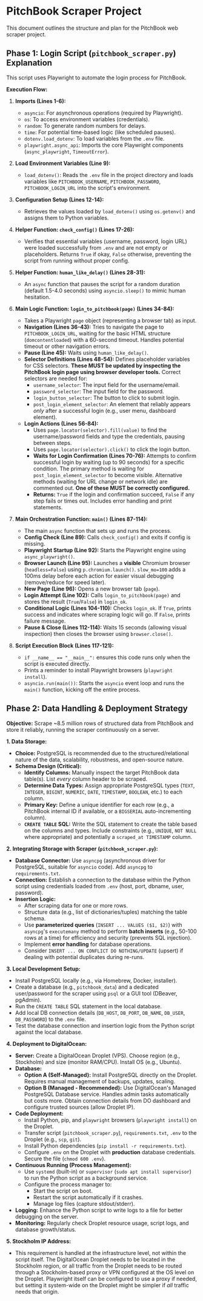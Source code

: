 # PitchBook Scraper Project

This document outlines the structure and plan for the PitchBook web scraper project.

## Phase 1: Login Script (`pitchbook_scraper.py`) Explanation

This script uses Playwright to automate the login process for PitchBook.

**Execution Flow:**

1.  **Imports (Lines 1-6):**
    *   `asyncio`: For asynchronous operations (required by Playwright).
    *   `os`: To access environment variables (credentials).
    *   `random`: To generate random numbers for delays.
    *   `time`: For potential time-based logic (like scheduled pauses).
    *   `dotenv.load_dotenv`: To load variables from the `.env` file.
    *   `playwright.async_api`: Imports the core Playwright components (`async_playwright`, `TimeoutError`).

2.  **Load Environment Variables (Line 9):**
    *   `load_dotenv()`: Reads the `.env` file in the project directory and loads variables like `PITCHBOOK_USERNAME`, `PITCHBOOK_PASSWORD`, `PITCHBOOK_LOGIN_URL` into the script's environment.

3.  **Configuration Setup (Lines 12-14):**
    *   Retrieves the values loaded by `load_dotenv()` using `os.getenv()` and assigns them to Python variables.

4.  **Helper Function: `check_config()` (Lines 17-26):**
    *   Verifies that essential variables (username, password, login URL) were loaded successfully from `.env` and are not empty or placeholders. Returns `True` if okay, `False` otherwise, preventing the script from running without proper config.

5.  **Helper Function: `human_like_delay()` (Lines 28-31):**
    *   An `async` function that pauses the script for a random duration (default 1.5-4.0 seconds) using `asyncio.sleep()` to mimic human hesitation.

6.  **Main Logic Function: `login_to_pitchbook(page)` (Lines 34-84):**
    *   Takes a Playwright `page` object (representing a browser tab) as input.
    *   **Navigation (Lines 36-43):** Tries to navigate the page to `PITCHBOOK_LOGIN_URL`, waiting for the basic HTML structure (`domcontentloaded`) with a 60-second timeout. Handles potential timeout or other navigation errors.
    *   **Pause (Line 45):** Waits using `human_like_delay()`.
    *   **Selector Definitions (Lines 48-54):** Defines placeholder variables for CSS selectors. **These MUST be updated by inspecting the PitchBook login page using browser developer tools.** Correct selectors are needed for:
        *   `username_selector`: The input field for the username/email.
        *   `password_selector`: The input field for the password.
        *   `login_button_selector`: The button to click to submit login.
        *   `post_login_element_selector`: An element that reliably appears *only* after a successful login (e.g., user menu, dashboard element).
    *   **Login Actions (Lines 56-84):**
        *   Uses `page.locator(selector).fill(value)` to find the username/password fields and type the credentials, pausing between steps.
        *   Uses `page.locator(selector).click()` to click the login button.
        *   **Waits for Login Confirmation (Lines 70-76):** Attempts to confirm successful login by waiting (up to 90 seconds) for a specific condition. The primary method is waiting for `post_login_element_selector` to become visible. Alternative methods (waiting for URL change or network idle) are commented out. **One of these MUST be correctly configured.**
        *   **Returns:** `True` if the login and confirmation succeed, `False` if any step fails or times out. Includes error handling and print statements.

7.  **Main Orchestration Function: `main()` (Lines 87-114):**
    *   The main `async` function that sets up and runs the process.
    *   **Config Check (Line 89):** Calls `check_config()` and exits if config is missing.
    *   **Playwright Startup (Line 92):** Starts the Playwright engine using `async_playwright()`.
    *   **Browser Launch (Line 95):** Launches a **visible** Chromium browser (`headless=False`) using `p.chromium.launch()`. `slow_mo=100` adds a 100ms delay before each action for easier visual debugging (remove/reduce for speed later).
    *   **New Page (Line 96):** Opens a new browser tab (`page`).
    *   **Login Attempt (Line 102):** Calls `login_to_pitchbook(page)` and stores the result (`True`/`False`) in `login_ok`.
    *   **Conditional Logic (Lines 104-110):** Checks `login_ok`. If `True`, prints success and indicates where scraping logic will go. If `False`, prints failure message.
    *   **Pause & Close (Lines 112-114):** Waits 15 seconds (allowing visual inspection) then closes the browser using `browser.close()`.

8.  **Script Execution Block (Lines 117-121):**
    *   `if __name__ == "__main__":` ensures this code runs only when the script is executed directly.
    *   Prints a reminder to install Playwright browsers (`playwright install`).
    *   `asyncio.run(main())`: Starts the `asyncio` event loop and runs the `main()` function, kicking off the entire process.

## Phase 2: Data Handling & Deployment Strategy

**Objective:** Scrape ~8.5 million rows of structured data from PitchBook and store it reliably, running the scraper continuously on a server.

**1. Data Storage:**

*   **Choice:** PostgreSQL is recommended due to the structured/relational nature of the data, scalability, robustness, and open-source nature.
*   **Schema Design (Critical):**
    *   **Identify Columns:** Manually inspect the target PitchBook data table(s). List *every* column header to be scraped.
    *   **Determine Data Types:** Assign appropriate PostgreSQL types (`TEXT`, `INTEGER`, `BIGINT`, `NUMERIC`, `DATE`, `TIMESTAMP`, `BOOLEAN`, etc.) to each column.
    *   **Primary Key:** Define a unique identifier for each row (e.g., a PitchBook internal ID if available, or a `BIGSERIAL` auto-incrementing column).
    *   **`CREATE TABLE` SQL:** Write the SQL statement to create the table based on the columns and types. Include constraints (e.g., `UNIQUE`, `NOT NULL` where appropriate) and potentially a `scraped_at TIMESTAMP` column.

**2. Integrating Storage with Scraper (`pitchbook_scraper.py`):**

*   **Database Connector:** Use `asyncpg` (asynchronous driver for PostgreSQL, suitable for `asyncio` code). Add `asyncpg` to `requirements.txt`.
*   **Connection:** Establish a connection to the database within the Python script using credentials loaded from `.env` (host, port, dbname, user, password).
*   **Insertion Logic:**
    *   After scraping data for one or more rows.
    *   Structure data (e.g., list of dictionaries/tuples) matching the table schema.
    *   Use **parameterized queries** (`INSERT ... VALUES ($1, $2)`) with `asyncpg`'s `executemany` method to perform **batch inserts** (e.g., 50-100 rows at a time) for efficiency and security (prevents SQL injection).
    *   Implement **error handling** for database operations.
    *   Consider `INSERT ... ON CONFLICT DO NOTHING/UPDATE` (upsert) if dealing with potential duplicates during re-runs.

**3. Local Development Setup:**

*   Install PostgreSQL locally (e.g., via Homebrew, Docker, installer).
*   Create a database (e.g., `pitchbook_data`) and a dedicated user/password for the scraper using `psql` or a GUI tool (DBeaver, pgAdmin).
*   Run the `CREATE TABLE` SQL statement in the local database.
*   Add local DB connection details (`DB_HOST`, `DB_PORT`, `DB_NAME`, `DB_USER`, `DB_PASSWORD`) to the `.env` file.
*   Test the database connection and insertion logic from the Python script against the local database.

**4. Deployment to DigitalOcean:**

*   **Server:** Create a DigitalOcean Droplet (VPS). Choose region (e.g., Stockholm) and size (monitor RAM/CPU). Install OS (e.g., Ubuntu).
*   **Database:**
    *   **Option A (Self-Managed):** Install PostgreSQL directly on the Droplet. Requires manual management of backups, updates, scaling.
    *   **Option B (Managed - Recommended):** Use DigitalOcean's Managed PostgreSQL Database service. Handles admin tasks automatically but costs more. Obtain connection details from DO dashboard and configure trusted sources (allow Droplet IP).
*   **Code Deployment:**
    *   Install Python, pip, and `playwright` browsers (`playwright install`) on the Droplet.
    *   Transfer script (`pitchbook_scraper.py`), `requirements.txt`, `.env` to the Droplet (e.g., `scp`, `git`).
    *   Install Python dependencies (`pip install -r requirements.txt`).
    *   Configure `.env` on the Droplet with **production** database credentials. Secure the file (`chmod 600 .env`).
*   **Continuous Running (Process Management):**
    *   Use `systemd` (built-in) or `supervisor` (`sudo apt install supervisor`) to run the Python script as a background service.
    *   Configure the process manager to:
        *   Start the script on boot.
        *   Restart the script automatically if it crashes.
        *   Manage log files (capture stdout/stderr).
*   **Logging:** Enhance the Python script to write logs to a file for better debugging on the server.
*   **Monitoring:** Regularly check Droplet resource usage, script logs, and database growth/status.

**5. Stockholm IP Address:**

*   This requirement is handled at the infrastructure level, not within the script itself. The DigitalOcean Droplet needs to be located in the Stockholm region, or all traffic from the Droplet needs to be routed through a Stockholm-based proxy or VPN configured at the OS level on the Droplet. Playwright itself can be configured to use a proxy if needed, but setting it system-wide on the Droplet might be simpler if *all* traffic needs that origin. 
